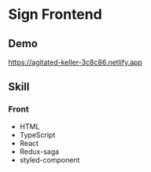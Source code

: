 # Sign Frontend

## Demo
https://agitated-keller-3c8c86.netlify.app

## Skill

### Front
- HTML
- TypeScript
- React
- Redux-saga
- styled-component
